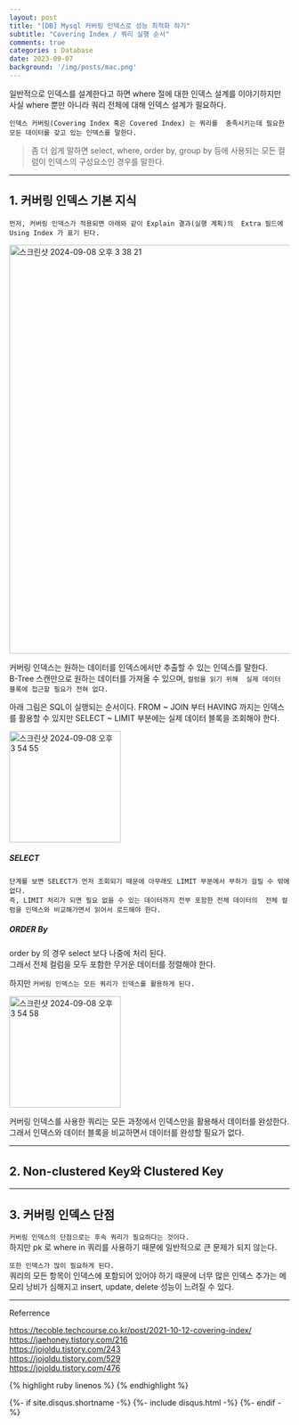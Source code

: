 ```yaml
---
layout: post
title: "[DB] Mysql 커버링 인덱스로 성능 최적화 하기"
subtitle: "Covering Index / 쿼리 실행 순서"
comments: true
categories : Database
date: 2023-09-07
background: '/img/posts/mac.png'
---   
```


일반적으로 인덱스를 설계한다고 하면 where 절에 대한 인덱스 설계를 
이야기하지만 사실 where 뿐만 아니라 쿼리 전체에 대해 인덱스 설계가 
필요하다.   

`인덱스 커버링(Covering Index 혹은 Covered Index) 는 쿼리를 
충족시키는데 필요한 모든 데이터를 갖고 있는 인덱스를 말한다.`   

> 좀 더 쉽게 말하면 select, where, order by, group by 등에 
사용되는 모든 컬럼이 인덱스의 구성요소인 경우를 말한다.   

- - - 

## 1. 커버링 인덱스 기본 지식   


`먼저, 커버링 인덱스가 적용되면 아래와 같이 Explain 결과(실행 계획)의 
Extra 필드에 Using Index 가 표기 된다.`    

<img width="734" alt="스크린샷 2024-09-08 오후 3 38 21" src="https://github.com/user-attachments/assets/93b9ae30-23d1-485a-ae84-c2b4916b1ab7">   

커버링 인덱스는 원하는 데이터를 인덱스에서만 추출할 수 있는 인덱스를 말한다.   
B-Tree 스캔만으로 원하는 데이터를 가져올 수 있으며, `컬럼을 읽기 위해 
실제 데이터 블록에 접근할 필요가 전혀 없다.`   

아래 그림은 SQL이 실행되는 순서이다. FROM ~ JOIN 부터 HAVING 까지는 
인덱스를 활용할 수 있지만 SELECT ~ LIMIT 부분에는 실제 데이터 블록을 
조회해야 한다.   

<img width="200" alt="스크린샷 2024-09-08 오후 3 54 55" src="https://github.com/user-attachments/assets/387da037-043c-43e4-b41d-c2cf6ee43683">   

##### SELECT   

`단계를 보면 SELECT가 먼저 조회되기 때문에 아무래도 LIMIT 부분에서 부하가 걸릴 수 밖에 없다.`      
`즉, LIMIT 처리가 되면 필요 없을 수 있는 데이터까지 전부 포함한 전체 데이터의 
전체 컬럼을 인덱스와 비교해가면서 읽어서 로드해야 한다.`      

##### ORDER By   

order by 의 경우 select 보다 나중에 처리 된다.  
그래서 전체 컬럼을 모두 포함한 무거운 데이터를 정렬해야 한다.   

하지만 `커버링 인덱스는 모든 쿼리가 인덱스를 활용하게 된다.`      

<img width="200" alt="스크린샷 2024-09-08 오후 3 54 58" src="https://github.com/user-attachments/assets/61d5449a-f55e-4fe2-a1fe-45025982425c">   

커버링 인덱스를 사용한 쿼리는 모든 과정에서 인덱스만을 활용해서 데이터를 
완성한다.   
그래서 인덱스와 데이터 블록을 비교하면서 데이터를 완성할 필요가 없다.   

- - - 


## 2. Non-clustered Key와 Clustered Key   



- - -   

## 3. 커버링 인덱스 단점   

`커버링 인덱스의 단점으로는 후속 쿼리가 필요하다는 것이다.`     
하지만 pk 로 where in 쿼리를 사용하기 때문에 일반적으로 
큰 문제가 되지 않는다.   

`또한 인덱스가 많이 필요하게 된다.`   
쿼리의 모든 항목이 인덱스에 포함되어 있어야 하기 때문에 
너무 많은 인덱스 추가는 메모리 낭비가 심해지고 
insert, update, delete 성능이 느려질 수 있다.   




- - -
Referrence

<https://tecoble.techcourse.co.kr/post/2021-10-12-covering-index/>   
<https://jaehoney.tistory.com/216>   
<https://jojoldu.tistory.com/243>  
<https://jojoldu.tistory.com/529>   
<https://jojoldu.tistory.com/476>   

{% highlight ruby linenos %}
{% endhighlight %}

{%- if site.disqus.shortname -%}
    {%- include disqus.html -%}
{%- endif -%}

